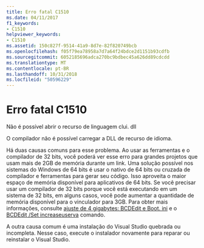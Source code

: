 ```yaml
---
title: Erro fatal C1510
ms.date: 04/11/2017
f1_keywords:
- C1510
helpviewer_keywords:
- C1510
ms.assetid: 150c827f-9514-41a9-8d7e-82f820749bcb
ms.openlocfilehash: f05f79ea78958a7d7a64f24bdce2d1151b93cdfb
ms.sourcegitcommit: 6052185696adca270bc9bdbec45a626dd89cdcdd
ms.translationtype: MT
ms.contentlocale: pt-BR
ms.lasthandoff: 10/31/2018
ms.locfileid: "50596229"
---
```

# <a name="fatal-error-c1510"></a>Erro fatal C1510

Não é possível abrir o recurso de linguagem clui. dll

O compilador não é possível carregar a DLL de recurso de idioma.

Há duas causas comuns para esse problema. Ao usar as ferramentas e o compilador de 32 bits, você poderá ver esse erro para grandes projetos que usam mais de 2GB de memória durante um link. Uma solução possível nos sistemas do Windows de 64 bits é usar o nativo de 64 bits ou cruzada de compilador e ferramentas para gerar seu código. Isso aproveita o maior espaço de memória disponível para aplicativos de 64 bits. Se você precisar usar um compilador de 32 bits porque você está executando em um sistema de 32 bits, em alguns casos, você pode aumentar a quantidade de memória disponível para o vinculador para 3GB. Para obter mais informações, consulte [ajuste de 4 gigabytes: BCDEdit e Boot. ini](https://msdn.microsoft.com/library/vs/alm/bb613473) e o [BCDEdit /Set increaseuserva](https://msdn.microsoft.com/library/ff542202.aspx) comando.

A outra causa comum é uma instalação do Visual Studio quebrada ou incompleta. Nesse caso, execute o instalador novamente para reparar ou reinstalar o Visual Studio.
